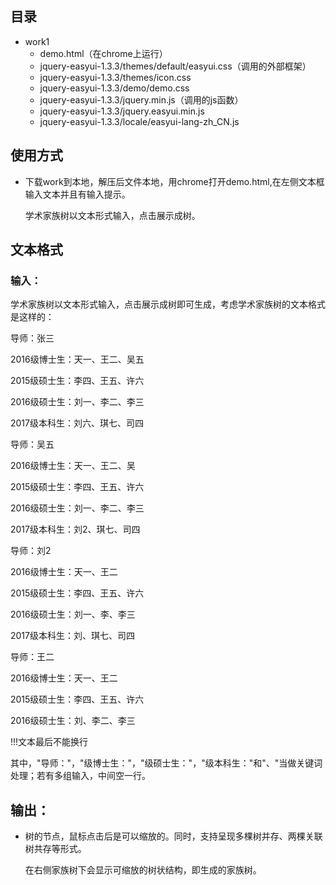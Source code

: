 ## 目录

- work1
  - demo.html（在chrome上运行）
  - jquery-easyui-1.3.3/themes/default/easyui.css（调用的外部框架）
  - jquery-easyui-1.3.3/themes/icon.css
  - jquery-easyui-1.3.3/demo/demo.css
  - jquery-easyui-1.3.3/jquery.min.js（调用的js函数）
  - jquery-easyui-1.3.3/jquery.easyui.min.js
  - jquery-easyui-1.3.3/locale/easyui-lang-zh_CN.js

## 使用方式

- 下载work到本地，解压后文件本地，用chrome打开demo.html,在左侧文本框输入文本并且有输入提示。

  学术家族树以文本形式输入，点击展示成树。
  
## 文本格式

  ### 输入：
  
  学术家族树以文本形式输入，点击展示成树即可生成，考虑学术家族树的文本格式是这样的：

  导师：张三

  2016级博士生：天一、王二、吴五

  2015级硕士生：李四、王五、许六

  2016级硕士生：刘一、李二、李三

  2017级本科生：刘六、琪七、司四


  导师：吴五 

  2016级博士生：天一、王二、吴

  2015级硕士生：李四、王五、许六

  2016级硕士生：刘一、李二、李三

  2017级本科生：刘2、琪七、司四


  导师：刘2 

  2016级博士生：天一、王二

  2015级硕士生：李四、王五、许六

  2016级硕士生：刘一、李、李三

  2017级本科生：刘、琪七、司四

  导师：王二 

  2016级博士生：天一、王二

  2015级硕士生：李四、王五、许六

  2016级硕士生：刘、李二、李三

  !!!文本最后不能换行

  其中，"导师："，"级博士生："，"级硕士生："，"级本科生："和"、"当做关键词处理；若有多组输入，中间空一行。

## 输出：

- 树的节点，鼠标点击后是可以缩放的。同时，支持呈现多棵树并存、两棵关联树共存等形式。

  在右侧家族树下会显示可缩放的树状结构，即生成的家族树。
